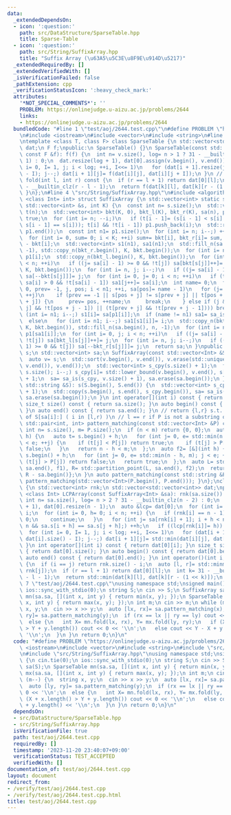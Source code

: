 ```yaml
---
data:
  _extendedDependsOn:
  - icon: ':question:'
    path: src/DataStructure/SparseTable.hpp
    title: Sparse-Table
  - icon: ':question:'
    path: src/String/SuffixArray.hpp
    title: "Suffix Array (\u63A5\u5C3E\u8F9E\u914D\u5217)"
  _extendedRequiredBy: []
  _extendedVerifiedWith: []
  _isVerificationFailed: false
  _pathExtension: cpp
  _verificationStatusIcon: ':heavy_check_mark:'
  attributes:
    '*NOT_SPECIAL_COMMENTS*': ''
    PROBLEM: https://onlinejudge.u-aizu.ac.jp/problems/2644
    links:
    - https://onlinejudge.u-aizu.ac.jp/problems/2644
  bundledCode: "#line 1 \"test/aoj/2644.test.cpp\"\n#define PROBLEM \"https://onlinejudge.u-aizu.ac.jp/problems/2644\"\
    \n#include <iostream>\n#include <vector>\n#include <string>\n#line 3 \"src/DataStructure/SparseTable.hpp\"\
    \ntemplate <class T, class F> class SparseTable {\n std::vector<std::vector<T>>\
    \ dat;\n F f;\npublic:\n SparseTable() {}\n SparseTable(const std::vector<T> &v,\
    \ const F &f): f(f) {\n  int n= v.size(), log= n > 1 ? 31 - __builtin_clz(n -\
    \ 1) : 0;\n  dat.resize(log + 1), dat[0].assign(v.begin(), v.end());\n  for (int\
    \ i= 0, I= 1, j; i < log; ++i, I<<= 1)\n   for (dat[i + 1].resize(j= dat[i].size()\
    \ - I); j--;) dat[i + 1][j]= f(dat[i][j], dat[i][j + I]);\n }\n // [l, r)\n T\
    \ fold(int l, int r) const {\n  if (r == l + 1) return dat[0][l];\n  int k= 31\
    \ - __builtin_clz(r - l - 1);\n  return f(dat[k][l], dat[k][r - (1 << k)]);\n\
    \ }\n};\n#line 4 \"src/String/SuffixArray.hpp\"\n#include <algorithm>\ntemplate\
    \ <class Int= int> struct SuffixArray {\n std::vector<int> static sa_is(const\
    \ std::vector<int> &s, int K) {\n  const int n= s.size();\n  std::vector<char>\
    \ t(n);\n  std::vector<int> bkt(K, 0), bkt_l(K), bkt_r(K), sa(n), p1;\n  t.back()=\
    \ true;\n  for (int i= n; --i;)\n   if (t[i - 1]= (s[i - 1] < s[i] || (t[i] &&\
    \ s[i - 1] == s[i])); t[i] && !t[i - 1]) p1.push_back(i);\n  std::reverse(p1.begin(),\
    \ p1.end());\n  const int n1= p1.size();\n  for (int i= n; i--;) ++bkt[s[i]];\n\
    \  for (int i= 0, sum= 0; i < K; ++i) sum+= bkt[i], bkt_r[i]= sum, bkt_l[i]= sum\
    \ - bkt[i];\n  std::vector<int> s1(n1), sa1(n1);\n  std::fill_n(sa.begin(), n,\
    \ -1), std::copy_n(bkt_r.begin(), K, bkt.begin());\n  for (int i= n1; i--;) sa[--bkt[s[p1[i]]]]=\
    \ p1[i];\n  std::copy_n(bkt_l.begin(), K, bkt.begin());\n  for (int i= 0, j; i\
    \ < n; ++i)\n   if ((j= sa[i] - 1) >= 0 && !t[j]) sa[bkt[s[j]]++]= j;\n  std::copy_n(bkt_r.begin(),\
    \ K, bkt.begin());\n  for (int i= n, j; i--;)\n   if ((j= sa[i] - 1) >= 0 && t[j])\
    \ sa[--bkt[s[j]]]= j;\n  for (int i= 0, j= 0; i < n; ++i)\n   if (t[sa[i]] &&\
    \ sa[i] > 0 && !t[sa[i] - 1]) sa1[j++]= sa[i];\n  int name= 0;\n  for (int i=\
    \ 0, prev= -1, j, pos; i < n1; ++i, sa[pos]= name - 1)\n   for (j= 0, pos= sa1[i];;\
    \ ++j)\n    if (prev == -1 || s[pos + j] != s[prev + j] || t[pos + j] != t[prev\
    \ + j]) {\n     prev= pos, ++name;\n     break;\n    } else if (j && ((t[pos +\
    \ j] && !t[pos + j - 1]) || (t[prev + j] && !t[prev + j - 1]))) break;\n  for\
    \ (int i= n1; i--;) s1[i]= sa[p1[i]];\n  if (name != n1) sa1= sa_is(s1, name);\n\
    \  else\n   for (int i= n1; i--;) sa1[s1[i]]= i;\n  std::copy_n(bkt_r.begin(),\
    \ K, bkt.begin()), std::fill_n(sa.begin(), n, -1);\n  for (int i= n1; i--;) sa[--bkt[s[p1[sa1[i]]]]]=\
    \ p1[sa1[i]];\n  for (int i= 0, j; i < n; ++i)\n   if ((j= sa[i] - 1) >= 0 &&\
    \ !t[j]) sa[bkt_l[s[j]]++]= j;\n  for (int i= n, j; i--;)\n   if ((j= sa[i] -\
    \ 1) >= 0 && t[j]) sa[--bkt_r[s[j]]]= j;\n  return sa;\n }\npublic:\n std::vector<Int>\
    \ s;\n std::vector<int> sa;\n SuffixArray(const std::vector<Int> &S): s(S) {\n\
    \  auto v= s;\n  std::sort(v.begin(), v.end()), v.erase(std::unique(v.begin(),\
    \ v.end()), v.end());\n  std::vector<int> s_cpy(s.size() + 1);\n  for (int i=\
    \ s.size(); i--;) s_cpy[i]= std::lower_bound(v.begin(), v.end(), s[i]) - v.begin()\
    \ + 1;\n  sa= sa_is(s_cpy, v.size() + 1), sa.erase(sa.begin());\n }\n SuffixArray(const\
    \ std::string &S): s(S.begin(), S.end()) {\n  std::vector<int> s_cpy(s.size()\
    \ + 1);\n  std::copy(s.begin(), s.end(), s_cpy.begin()), sa= sa_is(s_cpy, 128),\
    \ sa.erase(sa.begin());\n }\n int operator[](int i) const { return sa[i]; }\n\
    \ size_t size() const { return sa.size(); }\n auto begin() const { return sa.begin();\
    \ }\n auto end() const { return sa.end(); }\n // return {l,r} s.t. P is a prefix\
    \ of S[sa[i]:] ( i in [l,r) )\n // l == r if P is not a substring of S\n // O(|P|log|S|)\n\
    \ std::pair<int, int> pattern_matching(const std::vector<Int> &P) const {\n  const\
    \ int n= s.size(), m= P.size();\n  if (n < m) return {0, 0};\n  auto f1= [&](int\
    \ h) {\n   auto t= s.begin() + h;\n   for (int j= 0, e= std::min(n - h, m); j\
    \ < e; ++j) {\n    if (t[j] < P[j]) return true;\n    if (t[j] > P[j]) return\
    \ false;\n   }\n   return n - h < m;\n  };\n  auto f2= [&](int h) {\n   auto t=\
    \ s.begin() + h;\n   for (int j= 0, e= std::min(n - h, m); j < e; ++j)\n    if\
    \ (t[j] > P[j]) return false;\n   return true;\n  };\n  auto L= std::partition_point(sa.begin(),\
    \ sa.end(), f1), R= std::partition_point(L, sa.end(), f2);\n  return {L - sa.begin(),\
    \ R - sa.begin()};\n }\n auto pattern_matching(const std::string &P) const { return\
    \ pattern_matching(std::vector<Int>(P.begin(), P.end())); }\n};\nclass LCPArray\
    \ {\n std::vector<int> rnk;\n std::vector<std::vector<int>> dat;\npublic:\n template\
    \ <class Int> LCPArray(const SuffixArray<Int> &sa): rnk(sa.size()) {\n  const\
    \ int n= sa.size(), log= n > 2 ? 31 - __builtin_clz(n - 2) : 0;\n  dat.resize(log\
    \ + 1), dat[0].resize(n - 1);\n  auto &lcp= dat[0];\n  for (int i= n; i--;) rnk[sa[i]]=\
    \ i;\n  for (int i= 0, h= 0; i < n; ++i) {\n   if (rnk[i] == n - 1) {\n    h=\
    \ 0;\n    continue;\n   }\n   for (int j= sa[rnk[i] + 1]; i + h < n && j + h <\
    \ n && sa.s[i + h] == sa.s[j + h];) ++h;\n   if ((lcp[rnk[i]]= h)) --h;\n  }\n\
    \  for (int i= 0, I= 1, j; i < log; ++i, I<<= 1)\n   for (dat[i + 1].resize(j=\
    \ dat[i].size() - I); j--;) dat[i + 1][j]= std::min(dat[i][j], dat[i][j + I]);\n\
    \ }\n int operator[](int i) const { return dat[0][i]; }\n size_t size() const\
    \ { return dat[0].size(); }\n auto begin() const { return dat[0].begin(); }\n\
    \ auto end() const { return dat[0].end(); }\n int operator()(int i, int j) const\
    \ {\n  if (i == j) return rnk.size() - i;\n  auto [l, r]= std::minmax(rnk[i],\
    \ rnk[j]);\n  if (r == l + 1) return dat[0][l];\n  int k= 31 - __builtin_clz(r\
    \ - l - 1);\n  return std::min(dat[k][l], dat[k][r - (1 << k)]);\n }\n};\n#line\
    \ 7 \"test/aoj/2644.test.cpp\"\nusing namespace std;\nsigned main() {\n cin.tie(0);\n\
    \ ios::sync_with_stdio(0);\n string S;\n cin >> S;\n SuffixArray sa(S);\n SparseTable\
    \ mn(sa.sa, [](int x, int y) { return min(x, y); });\n SparseTable mx(sa.sa, [](int\
    \ x, int y) { return max(x, y); });\n int m;\n cin >> m;\n while (m--) {\n  string\
    \ x, y;\n  cin >> x >> y;\n  auto [lx, rx]= sa.pattern_matching(x);\n  auto [ly,\
    \ ry]= sa.pattern_matching(y);\n  if (rx == lx || ry == ly) cout << 0 << '\\n';\n\
    \  else {\n   int X= mn.fold(lx, rx), Y= mx.fold(ly, ry);\n   if (X + x.length()\
    \ > Y + y.length()) cout << 0 << '\\n';\n   else cout << Y - X + y.length() <<\
    \ '\\n';\n  }\n }\n return 0;\n}\n"
  code: "#define PROBLEM \"https://onlinejudge.u-aizu.ac.jp/problems/2644\"\n#include\
    \ <iostream>\n#include <vector>\n#include <string>\n#include \"src/DataStructure/SparseTable.hpp\"\
    \n#include \"src/String/SuffixArray.hpp\"\nusing namespace std;\nsigned main()\
    \ {\n cin.tie(0);\n ios::sync_with_stdio(0);\n string S;\n cin >> S;\n SuffixArray\
    \ sa(S);\n SparseTable mn(sa.sa, [](int x, int y) { return min(x, y); });\n SparseTable\
    \ mx(sa.sa, [](int x, int y) { return max(x, y); });\n int m;\n cin >> m;\n while\
    \ (m--) {\n  string x, y;\n  cin >> x >> y;\n  auto [lx, rx]= sa.pattern_matching(x);\n\
    \  auto [ly, ry]= sa.pattern_matching(y);\n  if (rx == lx || ry == ly) cout <<\
    \ 0 << '\\n';\n  else {\n   int X= mn.fold(lx, rx), Y= mx.fold(ly, ry);\n   if\
    \ (X + x.length() > Y + y.length()) cout << 0 << '\\n';\n   else cout << Y - X\
    \ + y.length() << '\\n';\n  }\n }\n return 0;\n}\n"
  dependsOn:
  - src/DataStructure/SparseTable.hpp
  - src/String/SuffixArray.hpp
  isVerificationFile: true
  path: test/aoj/2644.test.cpp
  requiredBy: []
  timestamp: '2023-11-20 23:40:07+09:00'
  verificationStatus: TEST_ACCEPTED
  verifiedWith: []
documentation_of: test/aoj/2644.test.cpp
layout: document
redirect_from:
- /verify/test/aoj/2644.test.cpp
- /verify/test/aoj/2644.test.cpp.html
title: test/aoj/2644.test.cpp
---
```

